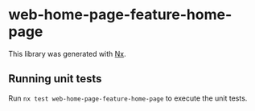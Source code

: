 # web-home-page-feature-home-page

This library was generated with [Nx](https://nx.dev).

## Running unit tests

Run `nx test web-home-page-feature-home-page` to execute the unit tests.
